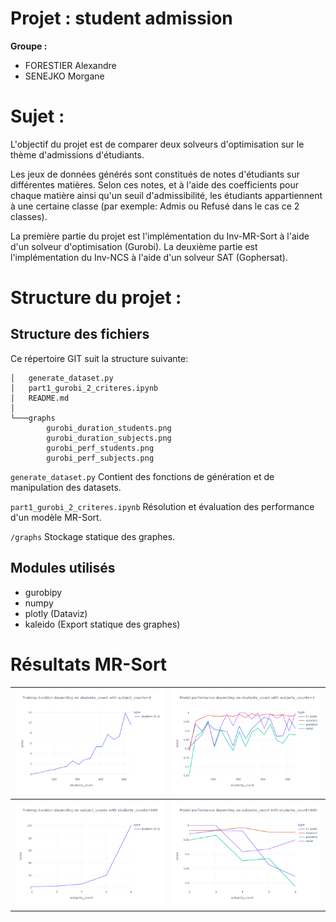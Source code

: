 # Projet : student admission

**Groupe :** 

- FORESTIER Alexandre
- SENEJKO Morgane

# Sujet :

L'objectif du projet est de comparer deux solveurs d'optimisation sur le thème d'admissions d'étudiants.

Les jeux de données générés sont constitués de notes d'étudiants sur différentes matières. Selon ces notes, et à l'aide des coefficients pour chaque matière ainsi qu'un seuil d'admissibilité, les étudiants appartiennent à une certaine classe (par exemple: Admis ou Refusé dans le cas ce 2 classes).

La première partie du projet est l'implémentation du Inv-MR-Sort à l'aide d'un solveur d'optimisation (Gurobi).
La deuxième partie est l'implémentation du Inv-NCS à l'aide d'un solveur SAT (Gophersat).


# Structure du projet :

## Structure des fichiers

Ce répertoire GIT suit la structure suivante:

```dir
│   generate_dataset.py
│   part1_gurobi_2_criteres.ipynb
│   README.md
│
└───graphs
        gurobi_duration_students.png
        gurobi_duration_subjects.png
        gurobi_perf_students.png
        gurobi_perf_subjects.png
```

`generate_dataset.py` Contient des fonctions de génération et de manipulation des datasets.

`part1_gurobi_2_criteres.ipynb` Résolution et évaluation des performance d'un modèle MR-Sort.

`/graphs` Stockage statique des graphes.


## Modules utilisés

- gurobipy
- numpy
- plotly (Dataviz)
- kaleido (Export statique des graphes)

# Résultats MR-Sort 

<table>
    <tbody>
        <tr>
            <td><img src="graphs/gurobi_duration_students.png"></td>
            <td><img src="graphs/gurobi_perf_students.png"></td>
        </tr>
    </tbody>
    <tbody>
        <tr>
            <td><img src="graphs/gurobi_duration_subjects.png"></td>
            <td><img src="graphs/gurobi_perf_subjects.png"></td>
        </tr>
    </tbody>
</table>

